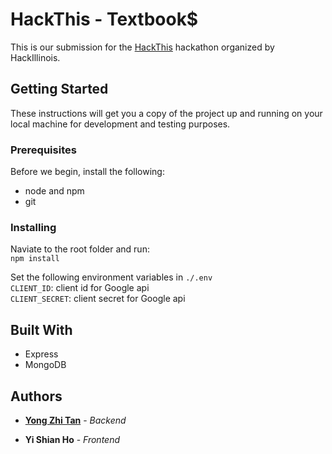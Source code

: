 # HackThis - Textbook$

This is our submission for the [HackThis](http://hackthis.hackillinois.org/) hackathon organized by HackIllinois.

## Getting Started

These instructions will get you a copy of the project up and running on your local machine for development and testing purposes. 

### Prerequisites
Before we begin, install the following:  
- node and npm
- git

### Installing

Naviate to the root folder and run:  
`npm install`

Set the following environment variables in `./.env`  
`CLIENT_ID`: client id for Google api  
`CLIENT_SECRET`: client secret for Google api  

## Built With
- Express
- MongoDB


## Authors

* [**Yong Zhi Tan**](https://github.com/tanyongzhi/hackthis)  - *Backend* 

* **Yi Shian Ho** - *Frontend* 